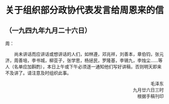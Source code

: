 # 关于组织部分政协代表发言给周恩来的信
## （一九四九年九月二十六日）

周：

&emsp;&emsp;尚未讲话而应讲话或想讲话的人们，如林遵，邓兆祥，刘善本，章伯钧，张元济，周善培，李书城，柳亚子，张学思，杨拯民，罗隆基，李锡九，李烛尘……等人（名单应加斟酌），本日上午或下午必须逐一通知他们写好讲稿，否则明天即来不及讲了。请注意及时组织此事。
<p align="right">毛泽东<br>九月廿六日三时<br>根据手稿刊印<p>